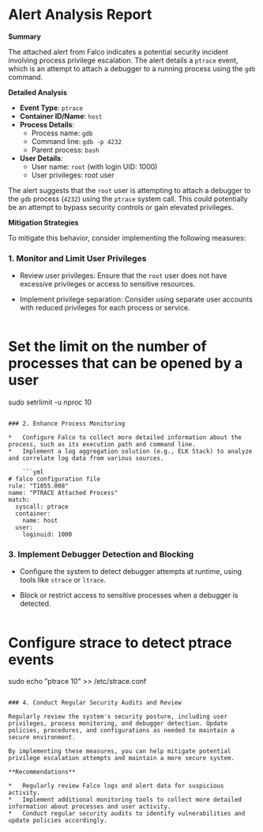 **Alert Analysis Report**
=========================

**Summary**

The attached alert from Falco indicates a potential security incident involving process privilege escalation. The alert details a `ptrace` event, which is an attempt to attach a debugger to a running process using the `gdb` command.

**Detailed Analysis**

*   **Event Type**: `ptrace`
*   **Container ID/Name**: `host`
*   **Process Details**:
    *   Process name: `gdb`
    *   Command line: `gdb -p 4232`
    *   Parent process: `bash`
*   **User Details**:
    *   User name: `root` (with login UID: 1000)
    *   User privileges: root user

The alert suggests that the `root` user is attempting to attach a debugger to the `gdb` process (`4232`) using the `ptrace` system call. This could potentially be an attempt to bypass security controls or gain elevated privileges.

**Mitigation Strategies**

To mitigate this behavior, consider implementing the following measures:

### 1. Monitor and Limit User Privileges

*   Review user privileges: Ensure that the `root` user does not have excessive privileges or access to sensitive resources.
*   Implement privilege separation: Consider using separate user accounts with reduced privileges for each process or service.

    ```bash
# Set the limit on the number of processes that can be opened by a user
sudo setrlimit -u nproc 10
```

### 2. Enhance Process Monitoring

*   Configure Falco to collect more detailed information about the process, such as its execution path and command line.
*   Implement a log aggregation solution (e.g., ELK Stack) to analyze and correlate log data from various sources.

    ```yml
# falco configuration file
rule: "T1055.008"
name: "PTRACE Attached Process"
match:
  syscall: ptrace
  container:
    name: host
  user:
    loginuid: 1000
```

### 3. Implement Debugger Detection and Blocking

*   Configure the system to detect debugger attempts at runtime, using tools like `strace` or `ltrace`.
*   Block or restrict access to sensitive processes when a debugger is detected.

    ```bash
# Configure strace to detect ptrace events
sudo echo "ptrace 10" >> /etc/strace.conf
```

### 4. Conduct Regular Security Audits and Review

Regularly review the system's security posture, including user privileges, process monitoring, and debugger detection. Update policies, procedures, and configurations as needed to maintain a secure environment.

By implementing these measures, you can help mitigate potential privilege escalation attempts and maintain a more secure system.

**Recommendations**

*   Regularly review Falco logs and alert data for suspicious activity.
*   Implement additional monitoring tools to collect more detailed information about processes and user activity.
*   Conduct regular security audits to identify vulnerabilities and update policies accordingly.